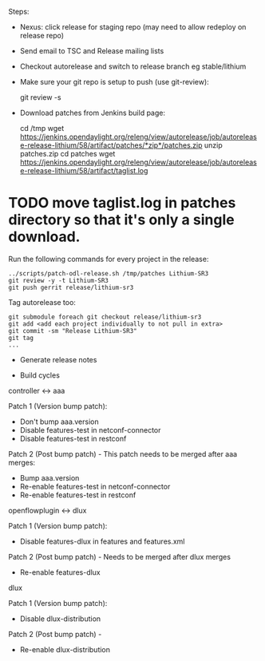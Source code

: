 Steps:
- Nexus: click release for staging repo (may need to allow redeploy on release repo)
- Send email to TSC and Release mailing lists

- Checkout autorelease and switch to release branch eg stable/lithium
- Make sure your git repo is setup to push (use git-review):

    git review -s

- Download patches from Jenkins build page:

    cd /tmp
    wget https://jenkins.opendaylight.org/releng/view/autorelease/job/autorelease-release-lithium/58/artifact/patches/*zip*/patches.zip
    unzip patches.zip
    cd patches
    wget https://jenkins.opendaylight.org/releng/view/autorelease/job/autorelease-release-lithium/58/artifact/taglist.log

# TODO move taglist.log in patches directory so that it's only a single download.

Run the following commands for every project in the release:

    ../scripts/patch-odl-release.sh /tmp/patches Lithium-SR3
    git review -y -t Lithium-SR3
    git push gerrit release/lithium-sr3


Tag autorelease too:

    git submodule foreach git checkout release/lithium-sr3
    git add <add each project individually to not pull in extra>
    git commit -sm "Release Lithium-SR3"
    git tag
    ...


- Generate release notes




- Build cycles

controller <-> aaa

Patch 1 (Version bump patch):
- Don't bump aaa.version
- Disable features-test in netconf-connector
- Disable features-test in restconf

Patch 2 (Post bump patch) - This patch needs to be merged after aaa merges:
- Bump aaa.version
- Re-enable features-test in netconf-connector
- Re-enable features-test in restconf

openflowplugin <-> dlux

Patch 1 (Version bump patch):
- Disable features-dlux in features and features.xml

Patch 2 (Post bump patch) - Needs to be merged after dlux merges
- Re-enable features-dlux

dlux

Patch 1 (Version bump patch):
- Disable dlux-distribution

Patch 2 (Post bump patch) -
- Re-enable dlux-distribution
